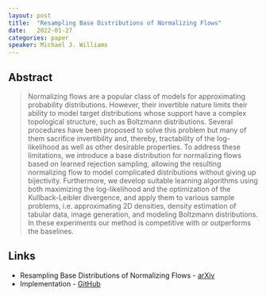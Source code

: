 ```yaml
---
layout: post
title:  "Resampling Base Distributions of Normalizing Flows"
date:   2022-01-27
categories: paper
speaker: Michael J. Williams
---
```


## Abstract

> Normalizing flows are a popular class of models for approximating probability distributions. However, their invertible nature limits their ability to model target distributions whose support have a complex topological structure, such as Boltzmann distributions. Several procedures have been proposed to solve this problem but many of them sacrifice invertibility and, thereby, tractability of the log-likelihood as well as other desirable properties. To address these limitations, we introduce a base distribution for normalizing flows based on learned rejection sampling, allowing the resulting normalizing flow to model complicated distributions without giving up bijectivity. Furthermore, we develop suitable learning algorithms using both maximizing the log-likelihood and the optimization of the Kullback-Leibler divergence, and apply them to various sample problems, i.e. approximating 2D densities, density estimation of tabular data, image generation, and modeling Boltzmann distributions. In these experiments our method is competitive with or outperforms the baselines.

## Links

* Resampling Base Distributions of Normalizing Flows - [arXiv](https://arxiv.org/abs/2110.15828)
* Implementation - [GitHub](https://github.com/VincentStimper/resampled-base-flows)
